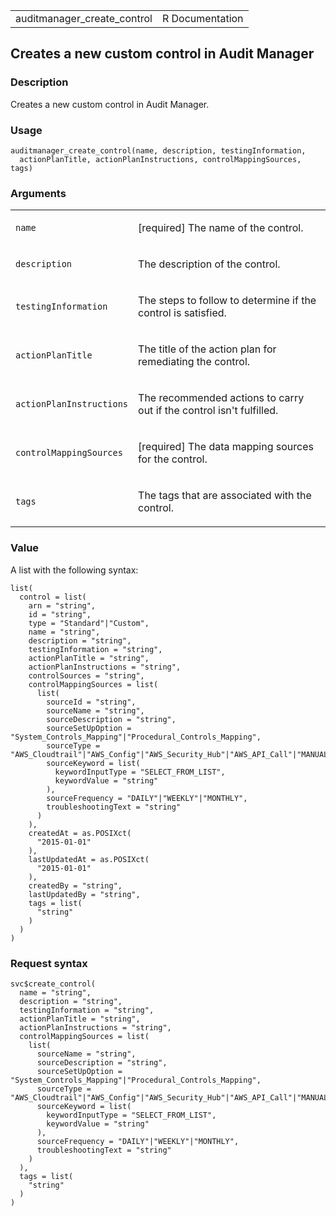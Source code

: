 <table style="width: 100%;">
<tbody>
<tr class="odd">
<td>auditmanager_create_control</td>
<td style="text-align: right;">R Documentation</td>
</tr>
</tbody>
</table>

## Creates a new custom control in Audit Manager

### Description

Creates a new custom control in Audit Manager.

### Usage

    auditmanager_create_control(name, description, testingInformation,
      actionPlanTitle, actionPlanInstructions, controlMappingSources, tags)

### Arguments

<table>
<colgroup>
<col style="width: 35%" />
<col style="width: 65%" />
</colgroup>
<tbody>
<tr class="odd">
<td><code id="auditmanager_create_control_:_name">name</code></td>
<td><p>[required] The name of the control.</p></td>
</tr>
<tr class="even">
<td><code
id="auditmanager_create_control_:_description">description</code></td>
<td><p>The description of the control.</p></td>
</tr>
<tr class="odd">
<td><code
id="auditmanager_create_control_:_testingInformation">testingInformation</code></td>
<td><p>The steps to follow to determine if the control is
satisfied.</p></td>
</tr>
<tr class="even">
<td><code
id="auditmanager_create_control_:_actionPlanTitle">actionPlanTitle</code></td>
<td><p>The title of the action plan for remediating the
control.</p></td>
</tr>
<tr class="odd">
<td><code
id="auditmanager_create_control_:_actionPlanInstructions">actionPlanInstructions</code></td>
<td><p>The recommended actions to carry out if the control isn't
fulfilled.</p></td>
</tr>
<tr class="even">
<td><code
id="auditmanager_create_control_:_controlMappingSources">controlMappingSources</code></td>
<td><p>[required] The data mapping sources for the control.</p></td>
</tr>
<tr class="odd">
<td><code id="auditmanager_create_control_:_tags">tags</code></td>
<td><p>The tags that are associated with the control.</p></td>
</tr>
</tbody>
</table>

### Value

A list with the following syntax:

    list(
      control = list(
        arn = "string",
        id = "string",
        type = "Standard"|"Custom",
        name = "string",
        description = "string",
        testingInformation = "string",
        actionPlanTitle = "string",
        actionPlanInstructions = "string",
        controlSources = "string",
        controlMappingSources = list(
          list(
            sourceId = "string",
            sourceName = "string",
            sourceDescription = "string",
            sourceSetUpOption = "System_Controls_Mapping"|"Procedural_Controls_Mapping",
            sourceType = "AWS_Cloudtrail"|"AWS_Config"|"AWS_Security_Hub"|"AWS_API_Call"|"MANUAL",
            sourceKeyword = list(
              keywordInputType = "SELECT_FROM_LIST",
              keywordValue = "string"
            ),
            sourceFrequency = "DAILY"|"WEEKLY"|"MONTHLY",
            troubleshootingText = "string"
          )
        ),
        createdAt = as.POSIXct(
          "2015-01-01"
        ),
        lastUpdatedAt = as.POSIXct(
          "2015-01-01"
        ),
        createdBy = "string",
        lastUpdatedBy = "string",
        tags = list(
          "string"
        )
      )
    )

### Request syntax

    svc$create_control(
      name = "string",
      description = "string",
      testingInformation = "string",
      actionPlanTitle = "string",
      actionPlanInstructions = "string",
      controlMappingSources = list(
        list(
          sourceName = "string",
          sourceDescription = "string",
          sourceSetUpOption = "System_Controls_Mapping"|"Procedural_Controls_Mapping",
          sourceType = "AWS_Cloudtrail"|"AWS_Config"|"AWS_Security_Hub"|"AWS_API_Call"|"MANUAL",
          sourceKeyword = list(
            keywordInputType = "SELECT_FROM_LIST",
            keywordValue = "string"
          ),
          sourceFrequency = "DAILY"|"WEEKLY"|"MONTHLY",
          troubleshootingText = "string"
        )
      ),
      tags = list(
        "string"
      )
    )
